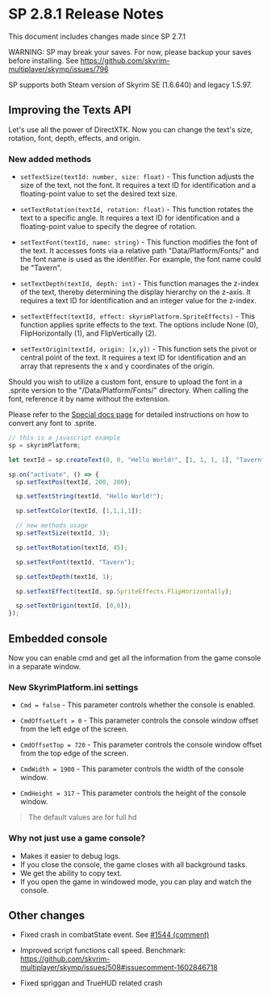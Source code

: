 # SP 2.8.1 Release Notes


This document includes changes made since SP 2.7.1


WARNING: SP may break your saves. For now, please backup your saves before installing. See https://github.com/skyrim-multiplayer/skymp/issues/796


SP supports both Steam version of Skyrim SE (1.6.640) and legacy 1.5.97.

## Improving the Texts API

Let's use all the power of DirectXTK.
Now you can change the text's size, rotation, font, depth, effects, and origin.

### New added methods
- `setTextSize(textId: number, size: float)` - This function adjusts the size of the text, not the font. It requires a text ID for identification and a floating-point value to set the desired text size.

- `setTextRotation(textId, rotation: float)` - This function rotates the text to a specific angle. It requires a text ID for identification and a floating-point value to specify the degree of rotation.

- `setTextFont(textId, name: string)` - This function modifies the font of the text. It accesses fonts via a relative path "Data/Platform/Fonts/" and the font name is used as the identifier. For example, the font name could be "Tavern".

- `setTextDepth(textId, depth: int)` - This function manages the z-index of the text, thereby determining the display hierarchy on the z-axis. It requires a text ID for identification and an integer value for the z-index.

- `setTextEffect(textId, effect: skyrimPlatform.SpriteEffects)` - This function applies sprite effects to the text. The options include None (0), FlipHorizontally (1), and FlipVertically (2).

- `setTextOrigin(textId, origin: [x,y])` - This function sets the pivot or central point of the text. It requires a text ID for identification and an array that represents the x and y coordinates of the origin.

Should you wish to utilize a custom font, ensure to upload the font in a .sprite version to the "/Data/Platform/Fonts/" directory. When calling the font, reference it by name without the extension.

Please refer to the [Special docs page](../../skyrim_platform/texts.md "Special docs page") for detailed instructions on how to convert any font to .sprite.

```js
// this is a javascript example
sp = skyrimPlatform;

let textId = sp.createText(0, 0, "Hello World!", [1, 1, 1, 1], "Tavern");

sp.on("activate", () => {
  sp.setTextPos(textId, 200, 200);

  sp.setTextString(textId, "Hello World!");

  sp.setTextColor(textId, [1,1,1,1]);

  // new methods usage
  sp.setTextSize(textId, 3);

  sp.setTextRotation(textId, 45);

  sp.setTextFont(textId, "Tavern");

  sp.setTextDepth(textId, 1);

  sp.setTextEffect(textId, sp.SpriteEffects.FlipHorizontally);

  sp.setTextOrigin(textId, [0,0]);
});
```


## Embedded console
Now you can enable cmd and get all the information from the game console in a separate window.

### New SkyrimPlatform.ini settings

- ```Cmd = false``` - This parameter controls whether the console is enabled.

- ```CmdOffsetLeft = 0``` - This parameter controls the console window offset from the left edge of the screen.

- ```CmdOffsetTop = 720``` - This parameter controls the console window offset from the top edge of the screen.

- ```CmdWidth = 1900``` - This parameter controls the width of the console window.

- ```CmdHeight = 317``` - This parameter controls the height of the console window.
> The default values are for full hd

### Why not just use a game console?

- Makes it easier to debug logs.
- If you close the console, the game closes with all background tasks.
- We get the ability to copy text.
- If you open the game in windowed mode, you can play and watch the console.


## Other changes

- Fixed crash in combatState event. See [#1544 (comment)](https://github.com/skyrim-multiplayer/skymp/issues/1544#issuecomment-1628261524)


- Improved script functions call speed. Benchmark: https://github.com/skyrim-multiplayer/skymp/issues/508#issuecomment-1602846718


- Fixed spriggan and TrueHUD related crash
